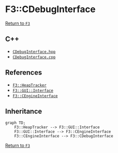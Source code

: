 # F3::CDebugInterface

[Return to `F3`](/docs/F3.md)

## C++

- [`CDebugInterface.hpp`](/c++/include/CDebugInterface.hpp)
- [`CDebugInterface.cpp`](/c++/source/CDebugInterface.cpp)

## References

- [`F3::HeapTracker`](/docs/F3/HeapTracker.md)
- [`F3::GUI::Interface`](/docs/F3/GUI/Interface.md)
- [`F3::CEngineInterface`](/docs/F3/CEngineInterface.md)

## Inheritance

```mermaid
graph TD;
    F3::HeapTracker --> F3::GUI::Interface
    F3::GUI::Interface --> F3::CEngineInterface
    F3::CEngineInterface --> F3::CDebugInterface
```

[Return to `F3`](/docs/F3.md)